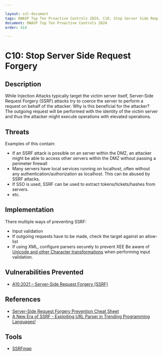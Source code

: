 ```yaml
---

layout: col-document
tags: OWASP Top Ten Proactive Controls 2024, C10, Stop Server Side Request Forgery
document: OWASP Top Ten Proactive Controls 2024
order: 414

---
```


# C10: Stop Server Side Request Forgery

## Description

While Injection Attacks typically target the victim server itself, Server-Side Request Forgery (SSRF) attacks try to coerce the server to perform a request on behalf of the attacker. Why is this beneficial for the attacker? The outgoing request will be performed with the identity of the victim server and thus the attacker might execute operations with elevated operations.

## Threats

Examples of this contain:
- If an SSRF attack is possible on an server within the DMZ, an attacker might be able to access other servers within the DMZ without passing a perimeter firewall
- Many servers have local services running on localhost, often without any authentication/authorization as localhost. This can be abused by SSRF attacks.
- If SSO is used, SSRF can be used to extract tokens/tickets/hashes from servers.
- etc.

## Implementation

There multiple ways of preventing SSRF:
- Input validation
- If outgoing requests have to be made, check the target against an allow-list
- If using XML, configure parsers securely to prevent XEE
Be aware of [Unicode and other Character transformations](https://cheatsheetseries.owasp.org/assets/Server_Side_Request_Forgery_Prevention_Cheat_Sheet_Orange_Tsai_Talk.pdf) when performing input validation.

## Vulnerabilities Prevented

- [A10:2021 – Server-Side Request Forgery (SSRF)](https://owasp.org/Top10/A10_2021-Server-Side_Request_Forgery_%28SSRF%29/)

## References

- [Server-Side Request Forgery Prevention Cheat Sheet](https://cheatsheetseries.owasp.org/cheatsheets/Server_Side_Request_Forgery_Prevention_Cheat_Sheet.html)
- [A New Era of SSRF - Exploiting URL Parser in Trending Programming Languages!](https://cheatsheetseries.owasp.org/assets/Server_Side_Request_Forgery_Prevention_Cheat_Sheet_Orange_Tsai_Talk.pdf)

## Tools

- [SSRFmap](https://github.com/swisskyrepo/SSRFmap)
